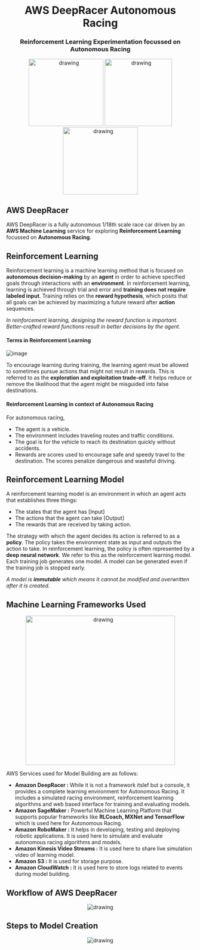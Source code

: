 <h1 align="center"> AWS DeepRacer Autonomous Racing </h1>

<h3 align="center"> Reinforcement Learning Experimentation focussed on Autonomous Racing </h3>

<p align="center">

<img src="https://github.com/manishkr1754/AWS_DeepRacer_Autonomous_Racing/assets/114581035/67ae7619-8ec6-48d5-a1b9-10c75bf41ab0" alt="drawing" width="200" height="180"/>

<img src="https://github.com/manishkr1754/AWS_DeepRacer_Autonomous_Racing/assets/114581035/e4bc6d00-525e-41e9-9a6d-a18befbea0f7" alt="drawing" width="180" height="180"/>

<img src="https://github.com/manishkr1754/AWS_DeepRacer_Autonomous_Racing/assets/114581035/a40e3bf9-18c1-4b88-8443-a5cd5d4dd906" alt="drawing" width="200" height="180"/>

</p>

## AWS DeepRacer

AWS DeepRacer is a fully autonomous 1/18th scale race car driven by an **AWS Machine Learning** service for exploring **Reinforcement Learning** focussed on **Autonomous Racing**.

## Reinforcement Learning

Reinforcement learning is a machine learning method that is focused on **autonomous decision-making** by an **agent** in order to achieve specified goals through interactions with an **environment**. In reinforcement learning, learning is achieved through trial and error and **training does not require labeled input**. Training relies on the **reward hypothesis**, which posits that all goals can be achieved by maximizing a future reward after **action** sequences. 

*In reinforcement learning, designing the reward function is important. Better-crafted reward functions result in better decisions by the agent.*


#### Terms in Reinforcement Learning
![image](https://github.com/manishkr1754/AWS_DeepRacer_Autonomous_Racing/assets/114581035/be83035f-9cfa-414b-9995-ff84f493b2b3)


To encourage learning during training, the learning agent must be allowed to sometimes pursue actions that might not result in rewards. This is referred to as the **exploration and exploitation trade-off**. It helps reduce or remove the likelihood that the agent might be misguided into false destinations.

#### Reinforcement Learning in context of Autonomous Racing
For autonomous racing,
- The agent is a vehicle.
- The environment includes traveling routes and traffic conditions.
- The goal is for the vehicle to reach its destination quickly without accidents.
- Rewards are scores used to encourage safe and speedy travel to the destination. The scores penalize dangerous and wasteful driving.

 ## Reinforcement Learning Model

A reinforcement learning model is an environment in which an agent acts that establishes three things: 
- The states that the agent has [Input]
- The actions that the agent can take [Output]
- The rewards that are received by taking action.

The strategy with which the agent decides its action is referred to as a **policy**. The policy takes the environment state as input and outputs the action to take. In reinforcement learning, the policy is often represented by a **deep neural network**. We refer to this as the reinforcement learning model. Each training job generates one model. A model can be generated even if the training job is stopped early. 

*A model is **immutable** which means it cannot be modified and overwritten after it is created.* 

## Machine Learning Frameworks Used

<p align="center">
<img src="https://github.com/manishkr1754/AWS_DeepRacer_Autonomous_Racing/assets/114581035/3572a5ee-f2ca-42c2-9cda-034edfb6bb60" alt="drawing" height="400"/>
</p>

AWS Services used for Model Building are as follows: 
- **Amazon DeepRacer :** While it is not a framework itslef but a console, it provides a complete learning environment for Autonomous Racing. It includes a simulated racing environment, reinforcement learning algorithms and web based interface for training and evaluating models.
- **Amazon SageMaker :** Powerful Machine Learning Platform that supports popular frameworks like **RLCoach, MXNet and TensorFlow** which is used here for Autonomous Racing.
- **Amazon RoboMaker :** It helps in developing, testing and deploying robotic applications. It is used here to simulate and evaluate autonomous racing algorithms and models.
- **Amazon Kinesis Video Streams :** It is used here to share live simulation video of learning model.
- **Amazon S3 :** It is used for storage purpose.
- **Amazon CloudWatch :** It is used here to store logs related to events during model building.


## Workflow of AWS DeepRacer

<p align="center">
<img src="https://github.com/manishkr1754/AWS_DeepRacer_Autonomous_Racing/assets/114581035/91bea88c-84b9-414d-8bdc-17988c1ded8a" alt="drawing" />
</p>


## Steps to Model Creation

<p align="center">
<img src="https://github.com/manishkr1754/AWS_DeepRacer_Autonomous_Racing/assets/114581035/897bbe10-cfa9-42c7-b78e-4a8bd9408441" alt="drawing" />
</p>
